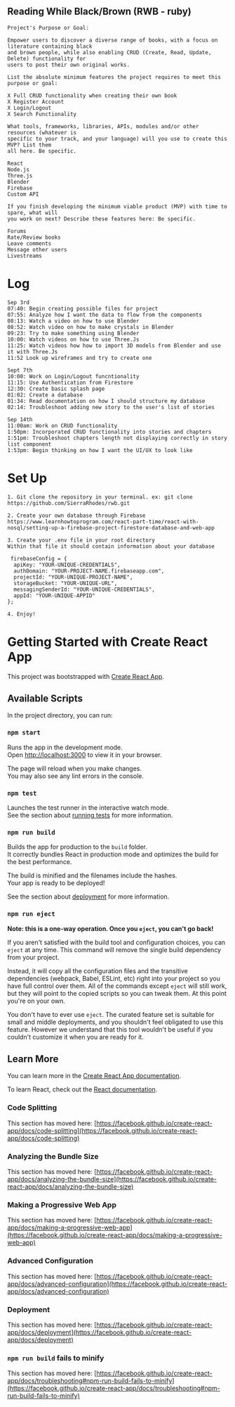 
## Reading While Black/Brown (RWB - ruby)

```
Project's Purpose or Goal:

Empower users to discover a diverse range of books, with a focus on literature containing black
and brown people, while also enabling CRUD (Create, Read, Update, Delete) functionality for
users to post their own original works. 

List the absolute minimum features the project requires to meet this purpose or goal:

X Full CRUD functionality when creating their own book 
X Register Account 
X Login/Logout 
X Search Functionality 

What tools, frameworks, libraries, APIs, modules and/or other resources (whatever is
specific to your track, and your language) will you use to create this MVP? List them
all here. Be specific.

React 
Node.js
Three.js
Blender
Firebase
Custom API

If you finish developing the minimum viable product (MVP) with time to spare, what will
you work on next? Describe these features here: Be specific.

Forums 
Rate/Review books 
Leave comments
Message other users 
Livestreams
```

# Log 

```
Sep 3rd
07:40: Begin creating possible files for project
07:55: Analyze how I want the data to flow from the components
08:13: Watch a video on how to use Blender
08:52: Watch video on how to make crystals in Blender
09:23: Try to make something using Blender 
10:00: Watch videos on how to use Three.Js
11:25: Watch videos how how to import 3D models from Blender and use it with Three.Js 
11:52 Look up wireframes and try to create one

Sept 7th
10:00: Work on Login/Logout funcntionality 
11:15: Use Authentication from Firestore 
12:30: Create basic splash page
01:02: Create a database 
01:34: Read documentation on how I should structure my database
02:14: Troubleshoot adding new story to the user's list of stories 

Sep 14th
11:00am: Work on CRUD functionality
1:50pm: Incorporated CRUD functionality into stories and chapters
1:51pm: Troubleshoot chapters length not displaying correctly in story list component
1:53pm: Begin thinking on how I want the UI/UX to look like

```

# Set Up
```
1. Git clone the repository in your terminal. ex: git clone https://github.com/SierraRhodes/rwb.git

2. Create your own database through Firebase
https://www.learnhowtoprogram.com/react-part-time/react-with-nosql/setting-up-a-firebase-project-firestore-database-and-web-app

3. Create your .env file in your root directory
Within that file it should contain information about your database

 firebaseConfig = {
  apiKey: "YOUR-UNIQUE-CREDENTIALS",
  authDomain: "YOUR-PROJECT-NAME.firebaseapp.com",
  projectId: "YOUR-UNIQUE-PROJECT-NAME",
  storageBucket: "YOUR-UNIQUE-URL",
  messagingSenderId: "YOUR-UNIQUE-CREDENTIALS",
  appId: "YOUR-UNIQUE-APPID"
};

4. Enjoy! 

```


# Getting Started with Create React App

This project was bootstrapped with [Create React App](https://github.com/facebook/create-react-app).

## Available Scripts

In the project directory, you can run:

### `npm start`

Runs the app in the development mode.\
Open [http://localhost:3000](http://localhost:3000) to view it in your browser.

The page will reload when you make changes.\
You may also see any lint errors in the console.

### `npm test`

Launches the test runner in the interactive watch mode.\
See the section about [running tests](https://facebook.github.io/create-react-app/docs/running-tests) for more information.

### `npm run build`

Builds the app for production to the `build` folder.\
It correctly bundles React in production mode and optimizes the build for the best performance.

The build is minified and the filenames include the hashes.\
Your app is ready to be deployed!

See the section about [deployment](https://facebook.github.io/create-react-app/docs/deployment) for more information.

### `npm run eject`

**Note: this is a one-way operation. Once you `eject`, you can't go back!**

If you aren't satisfied with the build tool and configuration choices, you can `eject` at any time. This command will remove the single build dependency from your project.

Instead, it will copy all the configuration files and the transitive dependencies (webpack, Babel, ESLint, etc) right into your project so you have full control over them. All of the commands except `eject` will still work, but they will point to the copied scripts so you can tweak them. At this point you're on your own.

You don't have to ever use `eject`. The curated feature set is suitable for small and middle deployments, and you shouldn't feel obligated to use this feature. However we understand that this tool wouldn't be useful if you couldn't customize it when you are ready for it.

## Learn More

You can learn more in the [Create React App documentation](https://facebook.github.io/create-react-app/docs/getting-started).

To learn React, check out the [React documentation](https://reactjs.org/).

### Code Splitting

This section has moved here: [https://facebook.github.io/create-react-app/docs/code-splitting](https://facebook.github.io/create-react-app/docs/code-splitting)

### Analyzing the Bundle Size

This section has moved here: [https://facebook.github.io/create-react-app/docs/analyzing-the-bundle-size](https://facebook.github.io/create-react-app/docs/analyzing-the-bundle-size)

### Making a Progressive Web App

This section has moved here: [https://facebook.github.io/create-react-app/docs/making-a-progressive-web-app](https://facebook.github.io/create-react-app/docs/making-a-progressive-web-app)

### Advanced Configuration

This section has moved here: [https://facebook.github.io/create-react-app/docs/advanced-configuration](https://facebook.github.io/create-react-app/docs/advanced-configuration)

### Deployment

This section has moved here: [https://facebook.github.io/create-react-app/docs/deployment](https://facebook.github.io/create-react-app/docs/deployment)

### `npm run build` fails to minify

This section has moved here: [https://facebook.github.io/create-react-app/docs/troubleshooting#npm-run-build-fails-to-minify](https://facebook.github.io/create-react-app/docs/troubleshooting#npm-run-build-fails-to-minify)
